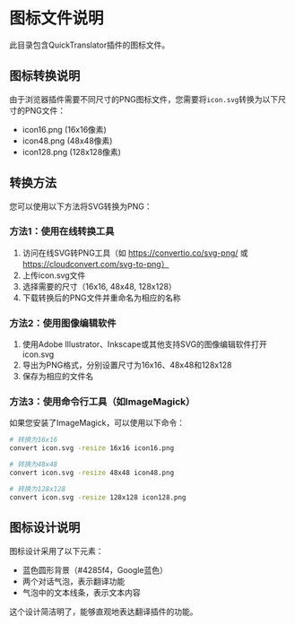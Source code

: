 # 图标文件说明

此目录包含QuickTranslator插件的图标文件。

## 图标转换说明

由于浏览器插件需要不同尺寸的PNG图标文件，您需要将`icon.svg`转换为以下尺寸的PNG文件：

- icon16.png (16x16像素)
- icon48.png (48x48像素)
- icon128.png (128x128像素)

## 转换方法

您可以使用以下方法将SVG转换为PNG：

### 方法1：使用在线转换工具
1. 访问在线SVG转PNG工具（如 https://convertio.co/svg-png/ 或 https://cloudconvert.com/svg-to-png）
2. 上传icon.svg文件
3. 选择需要的尺寸（16x16, 48x48, 128x128）
4. 下载转换后的PNG文件并重命名为相应的名称

### 方法2：使用图像编辑软件
1. 使用Adobe Illustrator、Inkscape或其他支持SVG的图像编辑软件打开icon.svg
2. 导出为PNG格式，分别设置尺寸为16x16、48x48和128x128
3. 保存为相应的文件名

### 方法3：使用命令行工具（如ImageMagick）
如果您安装了ImageMagick，可以使用以下命令：

```bash
# 转换为16x16
convert icon.svg -resize 16x16 icon16.png

# 转换为48x48
convert icon.svg -resize 48x48 icon48.png

# 转换为128x128
convert icon.svg -resize 128x128 icon128.png
```

## 图标设计说明

图标设计采用了以下元素：
- 蓝色圆形背景（#4285f4，Google蓝色）
- 两个对话气泡，表示翻译功能
- 气泡中的文本线条，表示文本内容

这个设计简洁明了，能够直观地表达翻译插件的功能。